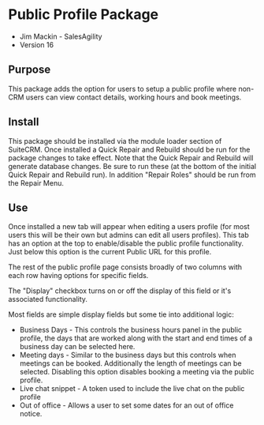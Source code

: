 # Public Profile Package

- Jim Mackin - SalesAgility
- Version 16

## Purpose
This package adds the option for users to setup a public profile where non-CRM users can view contact details, working hours and book meetings. 

## Install
This package should be installed via the module loader section of SuiteCRM.
Once installed a Quick Repair and Rebuild should be run for the package changes to take effect. 
Note that the Quick Repair and Rebuild will generate database changes. 
Be sure to run these (at the bottom of the initial Quick Repair and Rebuild run). 
In addition "Repair Roles" should be run from the Repair Menu.

## Use
Once installed a new tab will appear when editing a users profile (for most users this will be their own but admins can edit all users profiles).
This tab has an option at the top to enable/disable the public profile functionality. Just below this option is the current Public URL for this profile.

The rest of the public profile page consists broadly of two columns with each row having options for specific fields.

The "Display" checkbox turns on or off the display of this field or it's associated functionality.

Most fields are simple display fields but some tie into additional logic:

- Business Days - This controls the business hours panel in the public profile, the days that are worked along with the start and end times of a business day can be selected here.
- Meeting days - Similar to the business days but this controls when meetings can be booked. Additionally the length of meetings can be selected. Disabling this option disables booking a meeting via the public profile.
- Live chat snippet - A token used to include the live chat on the public profile
- Out of office - Allows a user to set some dates for an out of office notice.